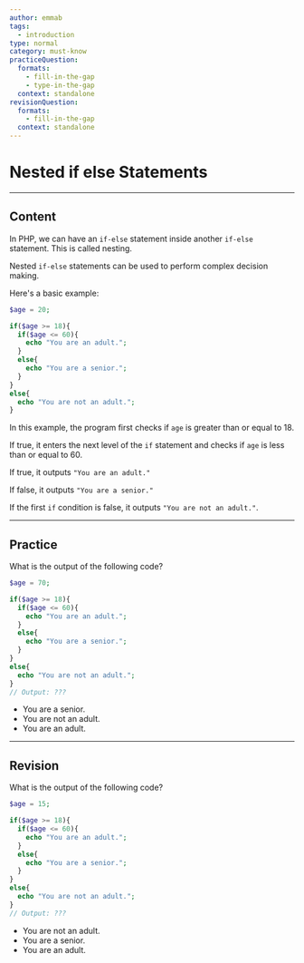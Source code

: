 ```yaml
---
author: emmab
tags:
  - introduction
type: normal
category: must-know
practiceQuestion:
  formats:
    - fill-in-the-gap
    - type-in-the-gap
  context: standalone
revisionQuestion:
  formats:
    - fill-in-the-gap
  context: standalone
---
```


# Nested if else Statements

---

## Content

In PHP, we can have an `if-else` statement inside another `if-else` statement. This is called nesting.

Nested `if-else` statements can be used to perform complex decision making.

Here's a basic example:
```php
$age = 20;

if($age >= 18){
  if($age <= 60){
    echo "You are an adult.";
  }
  else{
    echo "You are a senior.";
  }
}
else{
  echo "You are not an adult.";
}
```

In this example, the program first checks if `age` is greater than or equal to 18. 

If true, it enters the next level of the `if` statement and checks if `age` is less than or equal to 60. 

If true, it outputs `"You are an adult."` 

If false, it outputs `"You are a senior."` 

If the first `if` condition is false, it outputs `"You are not an adult."`.



---

## Practice

What is the output of the following code?

```php
$age = 70;

if($age >= 18){
  if($age <= 60){
    echo "You are an adult.";
  }
  else{
    echo "You are a senior.";
  }
}
else{
  echo "You are not an adult.";
}
// Output: ???
```

- You are a senior.
- You are not an adult.
- You are an adult.

---

## Revision

What is the output of the following code?

```php
$age = 15;

if($age >= 18){
  if($age <= 60){
    echo "You are an adult.";
  }
  else{
    echo "You are a senior.";
  }
}
else{
  echo "You are not an adult.";
}
// Output: ???
```

- You are not an adult.
- You are a senior.
- You are an adult.